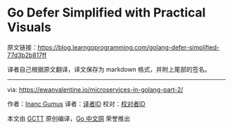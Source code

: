 # Go Defer Simplified with Practical Visuals

原文链接：https://blog.learngoprogramming.com/golang-defer-simplified-77d3b2b817ff

译者自己根据原文翻译，译文保存为 markdown 格式，并附上尾部的签名。

----------------

via: https://ewanvalentine.io/microservices-in-golang-part-2/

作者：[Inanc Gumus](https://blog.learngoprogramming.com/@inanc?source=post_header_lockup)
译者：[译者ID](https://github.com/译者ID)
校对：[校对者ID](https://github.com/校对者ID)

本文由 [GCTT](https://github.com/studygolang/GCTT) 原创编译，[Go 中文网](https://studygolang.com/) 荣誉推出
